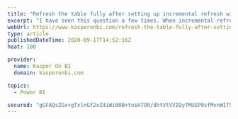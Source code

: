 ```yaml
---
title: "Refresh the table fully after setting up incremental refresh with TMSL"
excerpt: "I have seen this question a few times. When incremental refresh is setup, we cannot refresh the whole model. Some workarounds are deploying the model...The post Refresh the table fully after setting up incremental refresh with TMSL appeared first on Kasper On BI. "
webUrl: https://www.kasperonbi.com/refresh-the-table-fully-after-setting-up-incremental-refresh-with-tmsl/
type: article
publishedDateTime: 2020-09-17T14:52:16Z
heat: 100

provider:
  name: Kasper On BI
  domain: kasperonbi.com

topics:
  - Power BI

secured: "gGFAQsZGx+gTxlnGf2xZ4iWi00B+tniH7OR/dhtVtVVIQy7MUEP0sfMvnWIT5uYAP3tRNNJHN5InuSrudjL0mN+8xgZuLb1kJoY1iznqgRI0/RCMUBwtugyY9dLCWnjNpbbeb+afmE2JFhZdkD834DPIRCmN5EvKautNlXFGoDAzF94/NKBRBv776PfxC2DiHPTO9aTk0/3laxbDjZ+y1/N5KCc/kOC9QISjglovwAr8pExzZJ9sSVM+vjWJR7Qsf4WP3pDvuBirs5yiPnWBnTwvOMzGr1ROvXCR00FGt1ZX5KI3uScT67hg9QMjHbVLBSBFxuVF/Z40zQY1hXmwGtZZCUn5C5jZz4T6qXzPSL0=;It9JO3fTPmz+KRVAHd62Ag=="
---
```


